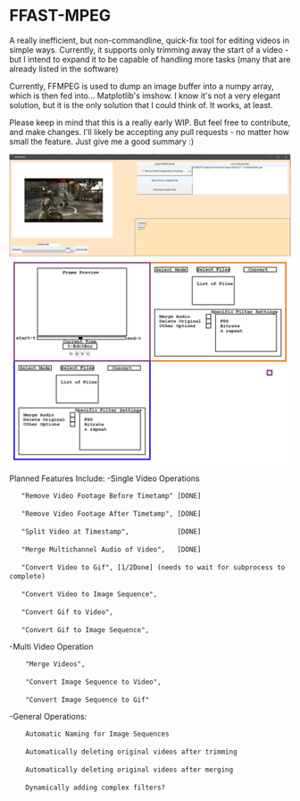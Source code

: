 # FFAST-MPEG
 A really inefficient, but non-commandline, quick-fix tool for editing videos in simple ways. Currently, it supports only trimming away the start of a video - but I intend to expand it to be capable of handling more tasks (many that are already listed in the software)

Currently, FFMPEG is used to dump an image buffer into a numpy array, which is then fed into... Matplotlib's imshow. I know it's not a very elegant solution, but it is the only solution that I could think of. It works, at least.

Please keep in mind that this is a really early WIP. But feel free to contribute, and make changes. I'll likely be accepting any pull requests - no matter how small the feature. Just give me a good summary :)

![The appearance of the Editor in version v0.1](https://raw.githubusercontent.com/DeltaMod/FFAST-MPEG/master/FFAST-MPEG.PNG)
![The planned appearance of the Editor for version whatever.](https://raw.githubusercontent.com/DeltaMod/FFAST-MPEG/master/FFAST-MPEG-Layout.png)

Planned Features Include:
-Single Video Operations

       "Remove Video Footage Before Timetamp" [DONE]
       
       "Remove Video Footage After Timetamp", [DONE]
       
       "Split Video at Timestamp",            [DONE]
       
       "Merge Multichannel Audio of Video",   [DONE]
       
       "Convert Video to Gif", [1/2Done] (needs to wait for subprocess to complete)
       
       "Convert Video to Image Sequence",
       
       "Convert Gif to Video",
       
       "Convert Gif to Image Sequence", 

-Multi Video Operation

        "Merge Videos",
        
        "Convert Image Sequence to Video",
        
        "Convert Image Sequence to Gif"
        
 -General Operations:
 
        Automatic Naming for Image Sequences
 
        Automatically deleting original videos after trimming
 
        Automatically deleting original videos after merging
        
        Dynamically adding complex filters?
  
